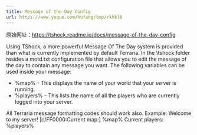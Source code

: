 ```yaml
---
title: Message of the Day Config
url: https://www.yuque.com/hufang/tmp/rkhkl6
---
```


原始网址：<https://tshock.readme.io/docs/message-of-the-day-config>

Using TShock, a more powerful Message Of The Day system is provided than what is currently implemented by default Terraria. In the \tshock folder resides a motd.txt configuration file that allows you to edit the message of the day to contain any message you want.
The following variables can be used inside your message:

- %map% - This displays the name of your world that your server is running.
- %players% - This lists the name of all the players who are currently logged into your server.

All Terraria message formatting codes should work also.
Example:
Welcome to my server!
\[c/FF0000:Current map:] %map%
Current players: %players%
